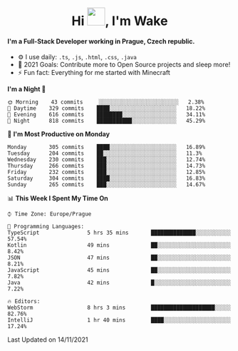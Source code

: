 <h1 align="center">Hi <img src="https://raw.githubusercontent.com/MrWakeCZ/MrWakeCZ/master/Hi.gif" width="40px" />, I'm Wake</h1>

#### I'm a Full-Stack Developer working in Prague, Czech republic.
- ⚙️ I use daily: `.ts`, `.js`, `.html`, `.css`, `.java`
- 🥅 2021 Goals: Contribute more to Open Source projects and sleep more!
- ⚡ Fun fact: Everything for me started with Minecraft

<!--START_SECTION:waka-->
**I'm a Night 🦉** 

```text
🌞 Morning    43 commits     ░░░░░░░░░░░░░░░░░░░░░░░░░   2.38% 
🌆 Daytime    329 commits    ████░░░░░░░░░░░░░░░░░░░░░   18.22% 
🌃 Evening    616 commits    ████████░░░░░░░░░░░░░░░░░   34.11% 
🌙 Night      818 commits    ███████████░░░░░░░░░░░░░░   45.29%

```
📅 **I'm Most Productive on Monday** 

```text
Monday       305 commits    ████░░░░░░░░░░░░░░░░░░░░░   16.89% 
Tuesday      204 commits    ██░░░░░░░░░░░░░░░░░░░░░░░   11.3% 
Wednesday    230 commits    ███░░░░░░░░░░░░░░░░░░░░░░   12.74% 
Thursday     266 commits    ███░░░░░░░░░░░░░░░░░░░░░░   14.73% 
Friday       232 commits    ███░░░░░░░░░░░░░░░░░░░░░░   12.85% 
Saturday     304 commits    ████░░░░░░░░░░░░░░░░░░░░░   16.83% 
Sunday       265 commits    ███░░░░░░░░░░░░░░░░░░░░░░   14.67%

```


📊 **This Week I Spent My Time On** 

```text
⌚︎ Time Zone: Europe/Prague

💬 Programming Languages: 
TypeScript               5 hrs 35 mins       ██████████████░░░░░░░░░░░   57.54% 
Kotlin                   49 mins             ██░░░░░░░░░░░░░░░░░░░░░░░   8.42% 
JSON                     47 mins             ██░░░░░░░░░░░░░░░░░░░░░░░   8.21% 
JavaScript               45 mins             ██░░░░░░░░░░░░░░░░░░░░░░░   7.82% 
Java                     42 mins             █░░░░░░░░░░░░░░░░░░░░░░░░   7.22%

🔥 Editors: 
WebStorm                 8 hrs 3 mins        ████████████████████░░░░░   82.76% 
IntelliJ                 1 hr 40 mins        ████░░░░░░░░░░░░░░░░░░░░░   17.24%

```


 Last Updated on 14/11/2021
<!--END_SECTION:waka-->
